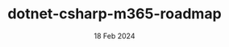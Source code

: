 ---
layout: project
title: 'dotnet-csharp-m365-roadmap'
caption: Ingest M365 Roadmap content in Microsoft 365 using Microsoft Graph connectors
description: >
   Many of us utilize SharePoint Search, yet based on my observations, several non-developer end-users struggle to effectively navigate SharePoint Search to locate their desired content. This observation prompted me to consider enhancing SharePoint Search with a Copilot feature through an SPFx extension. This extension would incorporate a custom Copilot, drawing on SharePoint Site Content as its knowledge base. Have you considered the possibility of adding a custom copilot to your SharePoint site's search page? In this article, we will explore the how to integrate a custom copilot into the SharePoint Site Search Page via the SharePoint Framework (SPFx), with the goal of improving your SharePoint Search experience.
date: 18 Feb 2024
image: 
  path: /assets/img/posts/2024-02-18-Ingest-M365-Roadmap-Content-in-Microsoft-365-Using-Microsoft-Graph-Connectors/m365-roadmap-graph-connector-header-image.jpeg
  srcset: 
    1920w: /assets/img/posts/2024-02-18-Ingest-M365-Roadmap-Content-in-Microsoft-365-Using-Microsoft-Graph-Connectors/m365-roadmap-graph-connector-header-image.jpeg
    960w: /assets/img/posts/2024-02-18-Ingest-M365-Roadmap-Content-in-Microsoft-365-Using-Microsoft-Graph-Connectors/m365-roadmap-graph-connector-header-image.jpeg
    480w: /assets/img/posts/2024-02-18-Ingest-M365-Roadmap-Content-in-Microsoft-365-Using-Microsoft-Graph-Connectors/m365-roadmap-graph-connector-header-image.jpeg
links:
  - title: GitHub Repo Link
    url: https://github.com/pnp/graph-connectors-samples/tree/main/samples/dotnet-csharp-m365-roadmap
accent_color: '#4fb1ba'
accent_image:
  background: '#193747'
theme_color: '#193747'
sitemap: false
---